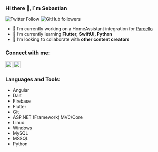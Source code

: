### Hi there 👋, I´m Sebastian
![Twitter Follow](https://img.shields.io/twitter/follow/sebiweise?label=sebiweise&logo=twitter&style=for-the-badge)
![GitHub followers](https://img.shields.io/github/followers/sebiweise?logo=GitHub&style=for-the-badge)

- 🔭 I’m currently working on a HomeAssistant integration for [Parcello](https://www.parcello.org/)
- 🌱 I’m currently learning **Flutter, SwiftUI, Python**
- 👯 I’m looking to collaborate with **other content creators**

### Connect with me:

<a href="https://twitter.com/sebiweise" target="blank"><img src="https://cdn.jsdelivr.net/npm/simple-icons@3.0.1/icons/twitter.svg" alt="sebiweise" height="22" width="22" /></a>
<a href="https://linkedin.com/in/sebastian-weise" target="blank"><img src="https://cdn.jsdelivr.net/npm/simple-icons@3.0.1/icons/linkedin.svg" alt="sebastian-weise" height="22" width="22" /></a>

### Languages and Tools:

- Angular
- Dart
- Firebase
- Flutter
- Git
- ASP.NET (Framework) MVC/Core
- Linux
- Windows
- MySQL
- MSSQL
- Python

<!--
**sebiweise/sebiweise** is a ✨ _special_ ✨ repository because its `README.md` (this file) appears on your GitHub profile.

Here are some ideas to get you started:

- 🔭 I’m currently working on ...
- 🌱 I’m currently learning ...
- 👯 I’m looking to collaborate on ...
- 🤔 I’m looking for help with ...
- 💬 Ask me about ...
- 📫 How to reach me: ...
- 😄 Pronouns: ...
- ⚡ Fun fact: ...
-->
